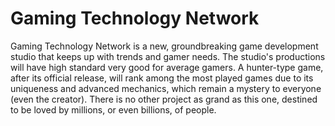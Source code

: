 # Gaming Technology Network
Gaming Technology Network is a new, groundbreaking game development studio that keeps up with trends and gamer needs. The studio's productions will have high standard very good for average gamers. A hunter-type game, after its official release, will rank among the most played games due to its uniqueness and advanced mechanics, which remain a mystery to everyone (even the creator). There is no other project as grand as this one, destined to be loved by millions, or even billions, of people.

